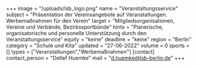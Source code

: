 +++
image = "/uploads/lsb_logo.png"
name = "Veranstaltungsservice"
subject = "Präsentation der Vereinsangebote auf Veranstaltungen. Werbemaßnahmen für den Verein"
target = "Mitgliedsorganisationen, Vereine und Verbände, Bezirkssportbünde"
hints = "Planerische, organisatorische und personelle Unterstützung durch den Veranstaltungsservice"
equity = "keine"
deadline = "keine"
region = "Berlin"
category = "Schule und Kita"
updated = "27-06-2022"
volume = 0
sports = []
types = ["Veranstaltungen","Werbemaßnahmen"]
[contact]
contact_person = "Detlef Huemke"
mail = "d.huemke@lsb-berlin.de"
+++